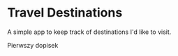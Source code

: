 # Travel Destinations

A simple app to keep track of destinations I'd like to visit.

Pierwszy dopisek